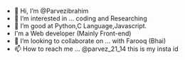 - 👋 Hi, I’m @Parvezibrahim
- 👀 I’m interested in ... coding and Researching
- 🌱 I’m good at Python,C Language,Javascript.
- I'm a Web developer (Mainly Front-end)
- 💞️ I’m looking to collaborate on ... with Farooq (Bhai)
- 📫 How to reach me ... @parvez_21_14 this is my insta id

<!---
Parvezibrahim/Parvezibrahim is a ✨ special ✨ repository because its `README.md` (this file) appears on your GitHub profile.
You can click the Preview link to take a look at your changes.
--->
